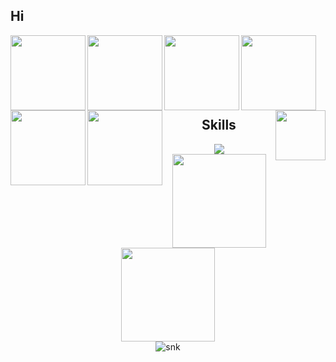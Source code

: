 ## Hi

<div align="center">
  <img align="left" src="https://media.tenor.com/FFT4ra-XzRkAAAAd/nose-fur.gif" width="120" height="120" />
  <img align="left" src="https://media.tenor.com/kDk4lwsitdcAAAAC/cat-cat-eating-corn.gif" width="120" height="120" />
  <img align="left" src="https://media.tenor.com/t6-n6HOctngAAAAd/dog-funny-dog.gif" width="120" height="120" />
  <img align="left" src="https://media.tenor.com/wuyEcsxrvQwAAAAC/club-penguin-ghosthy.gif" width="120" height="120" />
  <img align="left" src="https://media.tenor.com/NQfq1liFH-8AAAAd/byuntear-sad.gif" width="120" height="120" />
  <img align="left" src="https://media.tenor.com/0uH-7lWWyGgAAAAi/discord-emoji.gif" width="120" height="120" />
  <a href="https://i.redd.it/pcf41calx0y51.jpg" title="Enter the portal">
    <img src="https://static.wikia.nocookie.net/minecraft/images/f/fd/NetherPortalAnimated.gif/revision/latest?cb=20200112000746" align="right" width="80" /><br>
  </a>
  <br />
  <br />
  <br />
  <br />
  <br />
</div>
<div align="center">
  
  ## Skills
  <a href="https://skillicons.dev">
    <img src="https://skillicons.dev/icons?i=next,js,html,css,git,github,vscode,linux,bots,powershell" />
  </a>
</div>
<div align="center">
  <img height="150cm" src="https://github-readme-stats.vercel.app/api?username=NotHiaki&show_icons=true&theme=github_dark&include_all_commits=true&count_private=true"/>
  <img height="150cm" src="https://github-readme-stats.vercel.app/api/top-langs/?username=NotHiaki&layout=compact&langs_count=7&theme=github_dark" />
</div>
<div align="center">
  <picture>
  <source media="(prefers-color-scheme: dark)" srcset="https://github.com/nothiaki/nothiaki/raw/output/github-snake-dark.svg">
  <source media="(prefers-color-scheme: light)" srcset="https://github.com/nothiaki/nothiaki/raw/output/github-snake.svg">
  <img alt="snk" src="https://github.com/nothiaki/nothiaki/raw/output/github-snake.svg">
</picture>
</div>
